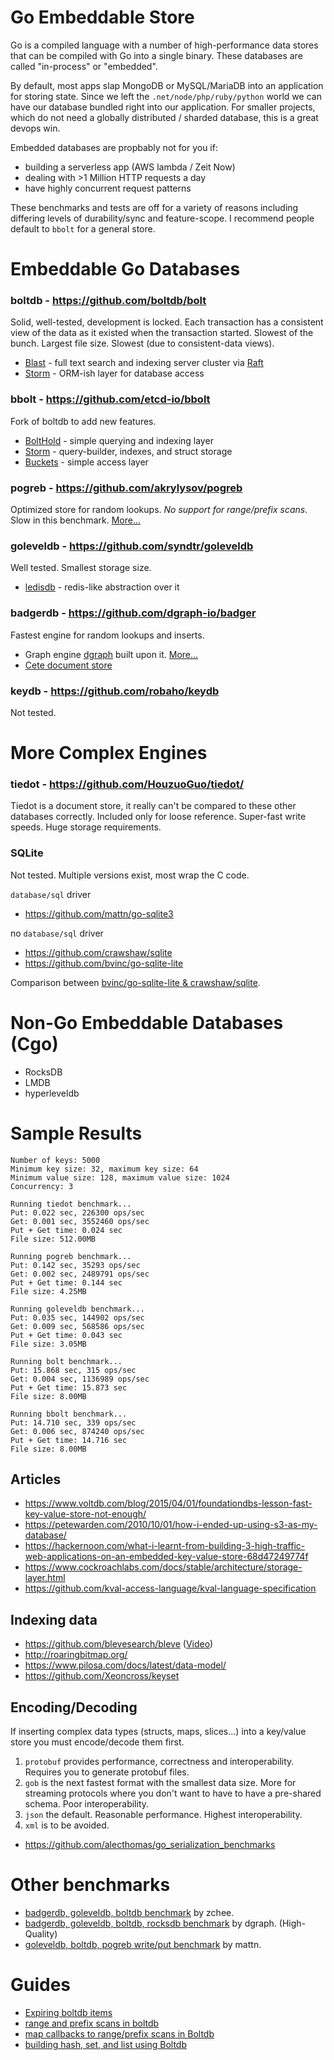 Go Embeddable Store
============

Go is a compiled language with a number of high-performance data stores  that can be compiled with Go into a single binary. These databases are called "in-process" or "embedded".

By default, most apps slap MongoDB or MySQL/MariaDB into an application for storing state. Since we left the `.net/node/php/ruby/python` world we can have our database bundled right into our application. For smaller projects, which do not need a globally distributed / sharded database, this is a great devops win.

Embedded databases are propbably not for you if:

- building a serverless app (AWS lambda / Zeit Now)
- dealing with >1 Million HTTP requests a day
- have highly concurrent request patterns

These benchmarks and tests are off for a variety of reasons including differing levels of durability/sync and feature-scope. I recommend people default to `bbolt` for a general store.

# Embeddable Go Databases

### boltdb - https://github.com/boltdb/bolt

Solid, well-tested, development is locked. Each transaction has a consistent view of the data as it existed when the transaction started. Slowest of the bunch. Largest file size. Slowest (due to consistent-data views).

- [Blast](https://github.com/mosuka/blast) - full text search and indexing server cluster via [Raft](https://github.com/hashicorp/raft)
- [Storm](https://github.com/asdine/storm) - ORM-ish layer for database access

### bbolt - https://github.com/etcd-io/bbolt

Fork of boltdb to add new features.

- [BoltHold](https://github.com/timshannon/bolthold/) - simple querying and indexing layer
- [Storm](https://github.com/asdine/storm/) - query-builder, indexes, and struct storage
- [Buckets](https://github.com/joyrexus/buckets) - simple access layer

### pogreb - https://github.com/akrylysov/pogreb

Optimized store for random lookups. *No support for range/prefix scans*. Slow in this benchmark. [More...](https://artem.krylysov.com/blog/2018/03/24/pogreb-key-value-store/)

### goleveldb - https://github.com/syndtr/goleveldb

Well tested. Smallest storage size.

- [ledisdb](http://ledisdb.com/) - redis-like abstraction over it

### badgerdb - https://github.com/dgraph-io/badger

Fastest engine for random lookups and inserts.

- Graph engine [dgraph](https://github.com/dgraph-io/dgraph) built upon it. [More...](https://blog.dgraph.io/post/badger/)
- [Cete document store](https://github.com/1lann/cete)

### keydb - https://github.com/robaho/keydb

Not tested.

# More Complex Engines

### tiedot - https://github.com/HouzuoGuo/tiedot/

Tiedot is a document store, it really can't be compared to these other databases correctly. Included only for loose reference. Super-fast write speeds. Huge storage requirements.

### SQLite

Not tested. Multiple versions exist, most wrap the C code.

`database/sql` driver
- https://github.com/mattn/go-sqlite3

no `database/sql` driver
- https://github.com/crawshaw/sqlite
- https://github.com/bvinc/go-sqlite-lite


Comparison between [bvinc/go-sqlite-lite & crawshaw/sqlite](https://www.reddit.com/r/golang/comments/96yd0t/gosqlitelite_a_new_light_weight_sqlite_package/e44eoym/).

# Non-Go Embeddable Databases (Cgo)

- RocksDB
- LMDB
- hyperleveldb


# Sample Results

    Number of keys: 5000
    Minimum key size: 32, maximum key size: 64
    Minimum value size: 128, maximum value size: 1024
    Concurrency: 3

    Running tiedot benchmark...
    Put: 0.022 sec, 226300 ops/sec
    Get: 0.001 sec, 3552460 ops/sec
    Put + Get time: 0.024 sec
    File size: 512.00MB

    Running pogreb benchmark...
    Put: 0.142 sec, 35293 ops/sec
    Get: 0.002 sec, 2489791 ops/sec
    Put + Get time: 0.144 sec
    File size: 4.25MB

    Running goleveldb benchmark...
    Put: 0.035 sec, 144902 ops/sec
    Get: 0.009 sec, 568586 ops/sec
    Put + Get time: 0.043 sec
    File size: 3.05MB

    Running bolt benchmark...
    Put: 15.868 sec, 315 ops/sec
    Get: 0.004 sec, 1136989 ops/sec
    Put + Get time: 15.873 sec
    File size: 8.00MB

    Running bbolt benchmark...
    Put: 14.710 sec, 339 ops/sec
    Get: 0.006 sec, 874240 ops/sec
    Put + Get time: 14.716 sec
    File size: 8.00MB


## Articles

- https://www.voltdb.com/blog/2015/04/01/foundationdbs-lesson-fast-key-value-store-not-enough/
- https://petewarden.com/2010/10/01/how-i-ended-up-using-s3-as-my-database/
- https://hackernoon.com/what-i-learnt-from-building-3-high-traffic-web-applications-on-an-embedded-key-value-store-68d47249774f
- https://www.cockroachlabs.com/docs/stable/architecture/storage-layer.html
- https://github.com/kval-access-language/kval-language-specification

## Indexing data

- https://github.com/blevesearch/bleve ([Video](https://www.youtube.com/watch?v=OynPw4aOlV0))
- http://roaringbitmap.org/
- https://www.pilosa.com/docs/latest/data-model/
- https://github.com/Xeoncross/keyset

## Encoding/Decoding

If inserting complex data types (structs, maps, slices...) into a key/value store you must encode/decode them first.

1. `protobuf` provides performance, correctness and interoperability. Requires you to generate protobuf files.
2. `gob` is the next fastest format with the smallest data size. More for streaming protocols where you don't want to have to have a pre-shared schema. Poor interoperability.
2. `json` the default. Reasonable performance. Highest interoperability.
3. `xml` is to be avoided.

- https://github.com/alecthomas/go_serialization_benchmarks


# Other benchmarks

- [badgerdb, goleveldb, boltdb benchmark](https://github.com/zchee/go-benchmarks/blob/master/db/db_bench_test.go) by zchee.
- [badgerdb, goleveldb, boltdb, rocksdb benchmark](https://github.com/dgraph-io/badger-bench) by dgraph. (High-Quality)
- [goleveldb, boltdb, pogreb write/put benchmark](https://gist.github.com/mattn/3990033f7bc8a57cd5b86edefb254332) by mattn.

# Guides

- [Expiring boltdb items](http://178.62.97.106/expiring-boltdb-items/)
- [range and prefix scans in boltdb](https://bl.ocks.org/joyrexus/22c3ef0984ed957f54b9)
- [map callbacks to range/prefix scans in Boltdb](https://github.com/joyrexus/buckets/blob/master/rangescan.go)
- [building hash, set, and list using Boltdb](https://github.com/xyproto/simplebolt/blob/master/simplebolt.go)
